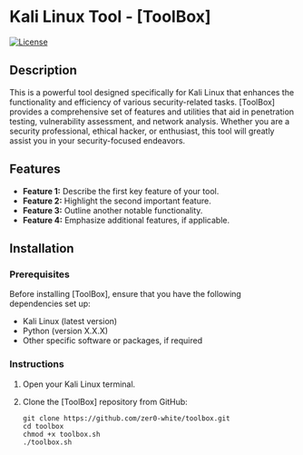 # Kali Linux Tool - [ToolBox]

[![License](https://img.shields.io/badge/license-MIT-blue.svg)](https://opensource.org/licenses/MIT)

## Description

This is a powerful tool designed specifically for Kali Linux that enhances the functionality and efficiency of various security-related tasks. [ToolBox] provides a comprehensive set of features and utilities that aid in penetration testing, vulnerability assessment, and network analysis. Whether you are a security professional, ethical hacker, or enthusiast, this tool will greatly assist you in your security-focused endeavors.

## Features

- **Feature 1:** Describe the first key feature of your tool.
- **Feature 2:** Highlight the second important feature.
- **Feature 3:** Outline another notable functionality.
- **Feature 4:** Emphasize additional features, if applicable.

## Installation

### Prerequisites

Before installing [ToolBox], ensure that you have the following dependencies set up:

- Kali Linux (latest version)
- Python (version X.X.X)
- Other specific software or packages, if required

### Instructions

1. Open your Kali Linux terminal.
2. Clone the [ToolBox] repository from GitHub:

   ```shell
   git clone https://github.com/zer0-white/toolbox.git
   cd toolbox
   chmod +x toolbox.sh
   ./toolbox.sh

